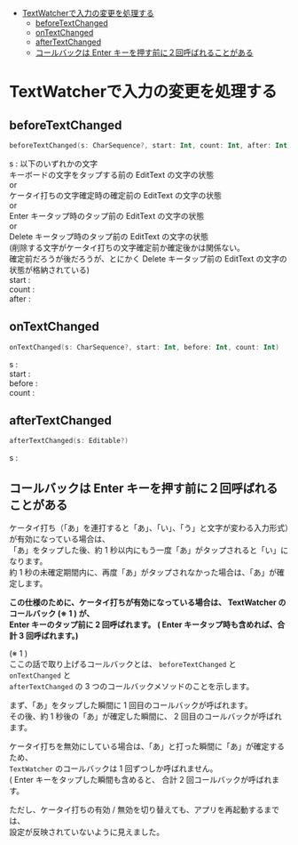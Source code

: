 - [TextWatcherで入力の変更を処理する](#textwatcherで入力の変更を処理する)
  - [beforeTextChanged](#beforetextchanged)
  - [onTextChanged](#ontextchanged)
  - [afterTextChanged](#aftertextchanged)
  - [コールバックは Enter キーを押す前に２回呼ばれることがある](#コールバックは-enter-キーを押す前に２回呼ばれることがある)


# TextWatcherで入力の変更を処理する

## beforeTextChanged

```kotlin
beforeTextChanged(s: CharSequence?, start: Int, count: Int, after: Int)
```

s : 以下のいずれかの文字  
キーボードの文字をタップする前の EditText の文字の状態  
or  
ケータイ打ちの文字確定時の確定前の EditText の文字の状態  
or  
Enter キータップ時のタップ前の EditText の文字の状態  
or  
Delete キータップ時のタップ前の EditText の文字の状態  
(削除する文字がケータイ打ちの文字確定前か確定後かは関係ない。  
確定前だろうが後だろうが、とにかく Delete キータップ前の EditText の文字の状態が格納されている)  
start :   
count :   
after :   


## onTextChanged

```kotlin
onTextChanged(s: CharSequence?, start: Int, before: Int, count: Int)
```

s :   
start :   
before :   
count :   


## afterTextChanged

```kotlin
afterTextChanged(s: Editable?)
```

s :   


## コールバックは Enter キーを押す前に２回呼ばれることがある

ケータイ打ち（「あ」を連打すると「あ」、「い」、「う」と文字が変わる入力形式）が有効になっている場合は、  
「あ」をタップした後、約 1 秒以内にもう一度「あ」がタップされると「い」になります。  
約 1 秒の未確定期間内に、再度「あ」がタップされなかった場合は、「あ」が確定します。

**この仕様のために、ケータイ打ちが有効になっている場合は、 TextWatcher のコールバック (※ 1 ) が、  
Enter キーのタップ前に 2 回呼ばれます。 ( Enter キータップ時も含めれば、合計 3 回呼ばれます。)**

 (※ 1 )   
 ここの話で取り上げるコールバックとは、 `beforeTextChanged` と `onTextChanged` と  
 `afterTextChanged` の 3 つのコールバックメソッドのことを示します。

まず、「あ」をタップした瞬間に 1 回目のコールバックが呼ばれます。  
その後、約 1 秒後の「あ」が確定した瞬間に、 2 回目のコールバックが呼ばれます。

ケータイ打ちを無効にしている場合は、「あ」と打った瞬間に「あ」が確定するため、  
`TextWatcher` のコールバックは 1 回ずつしか呼ばれません。  
( Enter キーをタップした瞬間も含めると、 合計 2 回コールバックが呼ばれます。

ただし、ケータイ打ちの有効 / 無効を切り替えても、アプリを再起動するまでは、  
設定が反映されていないように見えました。